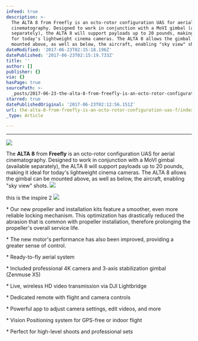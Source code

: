 ```yaml
---
inFeed: true
description: >-
  The ALTA 8 from Freefly is an octo-rotor configuration UAS for aerial
  cinematography. Designed to work in conjunction with a MoVI gimbal (available
  separately), the ALTA 8 will support payloads up to 20 pounds, making it ideal
  for today's lightweight cinema cameras. The ALTA 8 allows the gimbal can be
  mounted above, as well as below, the aircraft, enabling "sky view" shots.
dateModified: '2017-06-23T02:15:18.196Z'
datePublished: '2017-06-23T02:15:19.733Z'
title: ''
author: []
publisher: {}
via: {}
hasPage: true
sourcePath: >-
  _posts/2017-06-23-the-alta-8-from-freefly-is-an-octo-rotor-configuration-uas-f.md
starred: true
datePublishedOriginal: '2017-06-23T02:12:56.151Z'
url: the-alta-8-from-freefly-is-an-octo-rotor-configuration-uas-f/index.html
_type: Article

---
```

---

![](https://the-grid-user-content.s3-us-west-2.amazonaws.com/053d52e9-1b38-4307-9964-249deb25e6cc.jpg)

The **ALTA 8** from **Freefly** is an octo-rotor configuration UAS for aerial cinematography. Designed to work in conjunction with a MoVI gimbal (available separately), the ALTA 8 will support payloads up to 20 pounds, making it ideal for today's lightweight cinema cameras. The ALTA 8 allows the gimbal can be mounted above, as well as below, the aircraft, enabling "sky view" shots.
![](https://the-grid-user-content.s3-us-west-2.amazonaws.com/0fbf6a61-71a9-4beb-b1e3-68e44d2e344d.png)

this is the inspire 2 ![](https://the-grid-user-content.s3-us-west-2.amazonaws.com/d8191f18-fbe6-4051-b974-7b5e57d6cd68.jpg)

\*  Our new propeller and installation kits
feature a smoother, even more reliable locking mechanism. This optimization has
drastically reduced the abrasion that is common with propeller installation,
therefore prolonging the propeller's overall service life. 

\*  The new motor's performance has also been
improved, providing a greater sense of control. 

\*  Ready-to-fly aerial system 

\*  Included professional 4K camera and 3-axis
stabilization gimbal (Zenmuse X5) 

\*  Live, wireless HD video transmission via DJI
Lightbridge 

\*  Dedicated remote with flight and camera
controls 

\*  Powerful app to adjust camera settings, edit
videos, and more 

\*  Vision Positioning system for GPS-free or
indoor flight 

\*  Perfect for high-level shoots and
professional sets